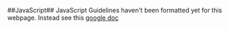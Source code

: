 ##JavaScript##
JavaScript Guidelines haven't been formatted yet for this webpage. Instead see this [google doc](https://docs.google.com/document/d/1_LEucqeAg7wtKvuI4dWS79ntEgJ2GKb-amr0k6xLS3Q/edit?pli=1#)